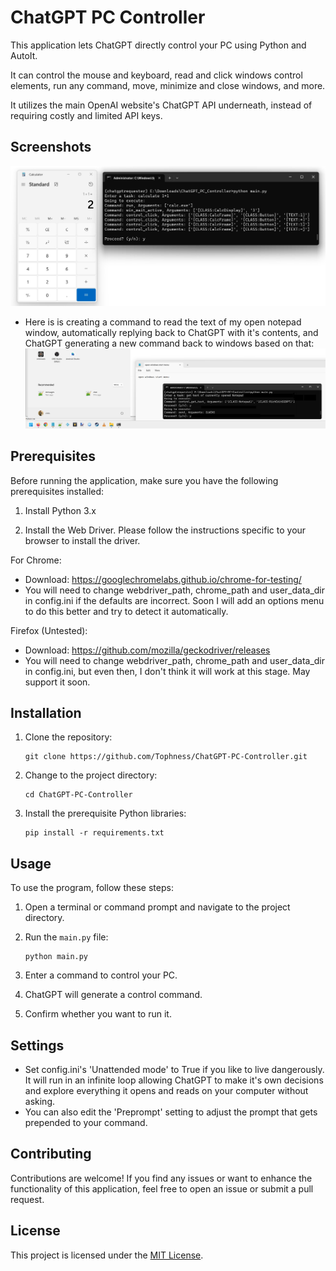 # ChatGPT PC Controller

This application lets ChatGPT directly control your PC using Python and AutoIt.

It can control the mouse and keyboard, read and click windows control elements, run any command, move, minimize and close windows, and more.

It utilizes the main OpenAI website's ChatGPT API underneath, instead of requiring costly and limited API keys.

## Screenshots
![ChatGPT PC Controller](assets/screenshot.jpg?raw=true)
- Here is is creating a command to read the text of my open notepad window, automatically replying back to ChatGPT with it's contents, and ChatGPT generating a new command back to windows based on that:
![ChatGPT PC Controller performing input and output ](assets/screenshot_in_out.jpg?raw=true)

## Prerequisites

Before running the application, make sure you have the following prerequisites installed:

1. Install Python 3.x

2. Install the Web Driver. Please follow the instructions specific to your browser to install the driver.

For Chrome:
- Download: https://googlechromelabs.github.io/chrome-for-testing/
- You will need to change webdriver_path, chrome_path and user_data_dir in config.ini if the defaults are incorrect. Soon I will add an options menu to do this better and try to detect it automatically.

Firefox (Untested):
- Download: https://github.com/mozilla/geckodriver/releases
- You will need to change webdriver_path, chrome_path and user_data_dir in config.ini, but even then, I don't think it will work at this stage. May support it soon.

## Installation

1. Clone the repository:

   ```shell
   git clone https://github.com/Tophness/ChatGPT-PC-Controller.git
   ```

2. Change to the project directory:

   ```shell
   cd ChatGPT-PC-Controller
   ```

3. Install the prerequisite Python libraries:

   ```shell
   pip install -r requirements.txt
   ```

## Usage

To use the program, follow these steps:

1. Open a terminal or command prompt and navigate to the project directory.

2. Run the `main.py` file:

   ```shell
   python main.py
   ```

3. Enter a command to control your PC.

4. ChatGPT will generate a control command.

5. Confirm whether you want to run it.

## Settings
- Set config.ini's 'Unattended mode' to True if you like to live dangerously. It will run in an infinite loop allowing ChatGPT to make it's own decisions and explore everything it opens and reads on your computer without asking.
- You can also edit the 'Preprompt' setting to adjust the prompt that gets prepended to your command.

## Contributing

Contributions are welcome! If you find any issues or want to enhance the functionality of this application, feel free to open an issue or submit a pull request.

## License

This project is licensed under the [MIT License](LICENSE).
